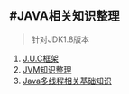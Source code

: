 #JAVA相关知识整理
----
> 针对JDK1.8版本

1. [J.U.C框架][1]
2. [JVM知识整理][2]
3. [Java多线程相关基础知识][2]



  [1]: /java/j.u.c
  [2]: /java/jvm
  [3]: /java/thread

